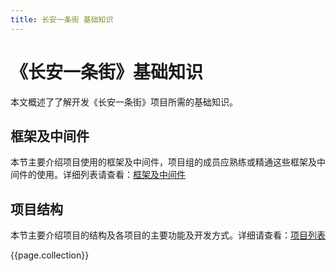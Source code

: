 ```yaml
---
title: 长安一条街 基础知识
---
```

# 《长安一条街》基础知识

本文概述了了解开发《长安一条街》项目所需的基础知识。

## 框架及中间件

本节主要介绍项目使用的框架及中间件，项目组的成员应熟练或精通这些框架及中间件的使用。详细列表请查看：[框架及中间件](framework)


## 项目结构

本节主要介绍项目的结构及各项目的主要功能及开发方式。详细请查看：[项目列表](projects)

{{page.collection}}